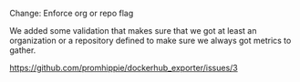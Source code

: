 Change: Enforce org or repo flag

We added some validation that makes sure that we got at least an organization or
a repository defined to make sure we always got metrics to gather.

https://github.com/promhippie/dockerhub_exporter/issues/3
